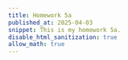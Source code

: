 ```yaml
---
title: Homework 5a
published_at: 2025-04-03
snippet: This is my homework 5a.
disable_html_sanitization: true
allow_math: true
---
```


<script src="./script/p5.js"></script>

<canvas id="p5_example"></canvas>

<script>
    const cnv = document.getElementById ("p5_example")
    const w = cnv.parentNode.scrollWidth
    const h = w * 9 / 16

    function setup () {
        createCanvas (w, h, P2D, cnv)
    }

    function draw () {
        background (`turquoise`)
        console.log (frameCount)
    }
</script>
